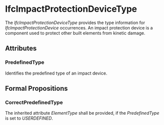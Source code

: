 # IfcImpactProtectionDeviceType

The _IfcImpactProtectionDeviceType_ provides the type information for _IfcImpactProtectionDevice_ occurrences.
An impact protection device is a component used to protect other built elements from kinetic damage.

## Attributes

### PredefinedType

Identifies the predefined type of an impact device.

## Formal Propositions

### CorrectPredefinedType

The inherited attribute _ElementType_ shall be provided, if the _PredefinedType_ is set to _USERDEFINED_.
